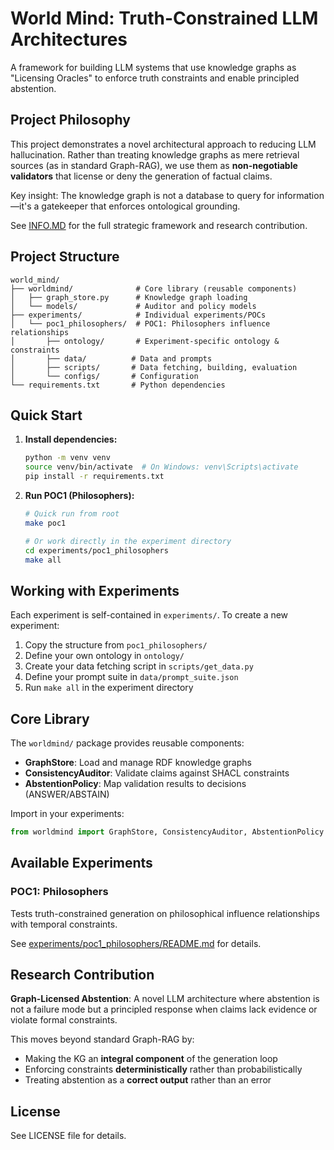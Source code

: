 # World Mind: Truth-Constrained LLM Architectures

A framework for building LLM systems that use knowledge graphs as "Licensing Oracles" to enforce truth constraints and enable principled abstention.

## Project Philosophy

This project demonstrates a novel architectural approach to reducing LLM hallucination. Rather than treating knowledge graphs as mere retrieval sources (as in standard Graph-RAG), we use them as **non-negotiable validators** that license or deny the generation of factual claims. 

Key insight: The knowledge graph is not a database to query for information—it's a gatekeeper that enforces ontological grounding.

See [INFO.MD](INFO.MD) for the full strategic framework and research contribution.

## Project Structure

```
world_mind/
├── worldmind/              # Core library (reusable components)
│   ├── graph_store.py      # Knowledge graph loading
│   └── models/             # Auditor and policy models
├── experiments/            # Individual experiments/POCs
│   └── poc1_philosophers/  # POC1: Philosophers influence relationships
│       ├── ontology/       # Experiment-specific ontology & constraints
│       ├── data/          # Data and prompts
│       ├── scripts/       # Data fetching, building, evaluation
│       └── configs/       # Configuration
└── requirements.txt       # Python dependencies
```

## Quick Start

1. **Install dependencies:**
   ```bash
   python -m venv venv
   source venv/bin/activate  # On Windows: venv\Scripts\activate
   pip install -r requirements.txt
   ```

2. **Run POC1 (Philosophers):**
   ```bash
   # Quick run from root
   make poc1
   
   # Or work directly in the experiment directory
   cd experiments/poc1_philosophers
   make all
   ```

## Working with Experiments

Each experiment is self-contained in `experiments/`. To create a new experiment:

1. Copy the structure from `poc1_philosophers/`
2. Define your own ontology in `ontology/`
3. Create your data fetching script in `scripts/get_data.py`
4. Define your prompt suite in `data/prompt_suite.json`
5. Run `make all` in the experiment directory

## Core Library

The `worldmind/` package provides reusable components:

- **GraphStore**: Load and manage RDF knowledge graphs
- **ConsistencyAuditor**: Validate claims against SHACL constraints
- **AbstentionPolicy**: Map validation results to decisions (ANSWER/ABSTAIN)

Import in your experiments:
```python
from worldmind import GraphStore, ConsistencyAuditor, AbstentionPolicy
```

## Available Experiments

### POC1: Philosophers
Tests truth-constrained generation on philosophical influence relationships with temporal constraints.

See [experiments/poc1_philosophers/README.md](experiments/poc1_philosophers/README.md) for details.

## Research Contribution

**Graph-Licensed Abstention**: A novel LLM architecture where abstention is not a failure mode but a principled response when claims lack evidence or violate formal constraints.

This moves beyond standard Graph-RAG by:
- Making the KG an **integral component** of the generation loop
- Enforcing constraints **deterministically** rather than probabilistically
- Treating abstention as a **correct output** rather than an error

## License

See LICENSE file for details.
